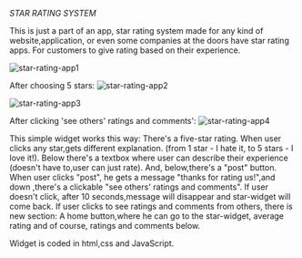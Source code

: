  *STAR RATING SYSTEM*

This is just a part of an app, star rating system made for any kind of website,application, or even some companies at the doors have star rating apps. For customers to give rating based on their experience. 

![star-rating-app1](https://user-images.githubusercontent.com/85742865/133167541-43d549d0-b56e-4e6f-b159-967cd92a848b.png)

After choosing 5 stars:
![star-rating-app2](https://user-images.githubusercontent.com/85742865/133167544-52669ee6-0041-4c1c-aa55-4656b833575f.png)

![star-rating-app3](https://user-images.githubusercontent.com/85742865/133167545-d54e374f-eb43-43a6-9dcb-817cfb86e6af.png)

After clicking 'see others' ratings and comments':
![star-rating-app4](https://user-images.githubusercontent.com/85742865/133167547-1b1fdc10-5f0c-43dd-94bd-e68c7490558f.png)


This simple widget works this way:
There's a five-star rating. When user clicks any star,gets different explanation. (from 1 star - I hate it, to 5 stars - I love it!). Below there's a textbox where user can describe their experience (doesn't have to,user can just rate). And, below,there's a "post" button. 
When user clicks "post", he gets a message "thanks for rating us!",and down ,there's a clickable "see others' ratings and comments". If user doesn't click, after 10 seconds,message will disappear and star-widget will come back.
If user clicks to see ratings and comments from others, there is new section: A home button,where he can go to the star-widget, average rating and of course, ratings and comments below. 

Widget is coded in html,css and JavaScript.
